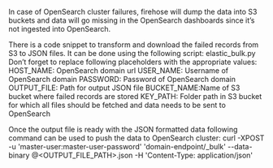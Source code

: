 In case of OpenSearch cluster failures, firehose will dump the data into S3 buckets and data will go missing in the OpenSearch dashboards since it’s not ingested into OpenSearch.
 
There is a code snippet to transform and download the failed records from S3 to JSON files. It can be done using the following script:
elastic_bulk.py 
Don’t forget to replace following placeholders with the appropriate values:
HOST_NAME: OpenSearch domain url
USER_NAME: Username of OpenSearch domain
PASSWORD: Password of OpenSearch domain
OUTPUT_FILE: Path for output JSON file
BUCKET_NAME:Name of S3 bucket where failed records are stored
KEY_PATH: Folder path in S3 bucket for which all files should be fetched and data needs to be sent to OpenSearch
 
Once the output file is ready with the JSON formatted data following command can be used to push the data to OpenSearch cluster:
curl -XPOST -u 'master-user:master-user-password' 'domain-endpoint/_bulk' --data-binary @<OUTPUT_FILE_PATH>.json -H 'Content-Type: application/json'
